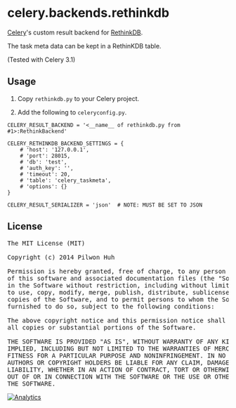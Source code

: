 # celery.backends.rethinkdb


[Celery](http://www.celeryproject.org/)'s custom result backend for [RethinkDB](http://rethinkdb.com/).

The task meta data can be kept in a RethinKDB table.

(Tested with Celery 3.1)


## Usage

1. Copy `rethinkdb.py` to your Celery project.

2. Add the following to `celeryconfig.py`.

```
CELERY_RESULT_BACKEND = '<__name__ of rethinkdb.py from #1>:RethinkBackend'

CELERY_RETHINKDB_BACKEND_SETTINGS = {
    # 'host': '127.0.0.1',
    # 'port': 28015,
    # 'db': 'test',
    # 'auth_key': '',
    # 'timeout': 20,
    # 'table': 'celery_taskmeta',
    # 'options': {}
}

CELERY_RESULT_SERIALIZER = 'json'  # NOTE: MUST BE SET TO JSON
```


## License

<pre>
The MIT License (MIT)

Copyright (c) 2014 Pilwon Huh

Permission is hereby granted, free of charge, to any person obtaining a copy
of this software and associated documentation files (the "Software"), to deal
in the Software without restriction, including without limitation the rights
to use, copy, modify, merge, publish, distribute, sublicense, and/or sell
copies of the Software, and to permit persons to whom the Software is
furnished to do so, subject to the following conditions:

The above copyright notice and this permission notice shall be included in
all copies or substantial portions of the Software.

THE SOFTWARE IS PROVIDED "AS IS", WITHOUT WARRANTY OF ANY KIND, EXPRESS OR
IMPLIED, INCLUDING BUT NOT LIMITED TO THE WARRANTIES OF MERCHANTABILITY,
FITNESS FOR A PARTICULAR PURPOSE AND NONINFRINGEMENT. IN NO EVENT SHALL THE
AUTHORS OR COPYRIGHT HOLDERS BE LIABLE FOR ANY CLAIM, DAMAGES OR OTHER
LIABILITY, WHETHER IN AN ACTION OF CONTRACT, TORT OR OTHERWISE, ARISING FROM,
OUT OF OR IN CONNECTION WITH THE SOFTWARE OR THE USE OR OTHER DEALINGS IN
THE SOFTWARE.
</pre>


[![Analytics](https://ga-beacon.appspot.com/UA-47034562-21/celery-backends-rethinkdb/readme?pixel)](https://github.com/pilwon/celery-backends-rethinkdb)
